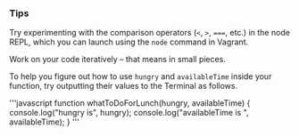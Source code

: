 ### Tips

Try experimenting with the comparison operators (`<`, `>`, `===`, etc.) in the node REPL, which you can launch using the `node` command in Vagrant.

Work on your code iteratively – that means in small pieces. 

To help you figure out how to use `hungry` and `availableTime` inside your function, try outputting their values to the Terminal as follows.

'''javascript
function whatToDoForLunch(hungry, availableTime) {
  console.log("hungry is", hungry);
  console.log("availableTime is
  ", availableTime);
}
'''